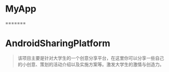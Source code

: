 # MyApp
=======
# AndroidSharingPlatform

> 该项目主要是针对大学生的一个创意分享平台，在这里你可以分享一些自己的小创意、策划的活动介绍以及实施方案等。激发大学生的激情与创造力。
